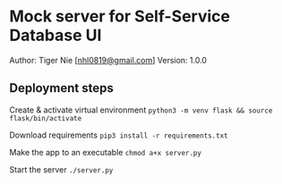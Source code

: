 # Mock server for Self-Service Database UI
Author: Tiger Nie [nhl0819@gmail.com]
Version: 1.0.0

## Deployment steps
Create & activate virtual environment
`python3 -m venv flask && source flask/bin/activate`

Download requirements
`pip3 install -r requirements.txt`

Make the app to an executable
`chmod a+x server.py`

Start the server
`./server.py`


